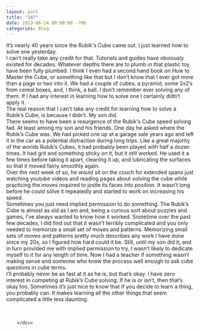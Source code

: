```yaml
---
layout: post
title: "347"
date: 2019-06-24 00:00:00 -700
categories: Blog
---
```


<div class="blog-content">
				<div class="paragraph"><span><span>It&rsquo;s nearly 40 years since the Rubik's Cube came out. I just learned how to solve one yesterday.</span></span><br><span></span><span><span>I can&rsquo;t really take any credit for that. Tutorials and guides have obviously existed for decades. Whatever depths there are to plumb in that plastic toy have been fully plumbed. I think I even had a second hand book on How to Master the Cube, or something like that but I don&rsquo;t know that I ever got more than a page or two into it. We had a couple of cubes, a pyramid, some 2x2&rsquo;s from cereal boxes, and, I think, a ball. I don&rsquo;t remember ever solving any of them. If I had any interest in learning how to solve one I certainly didn&rsquo;t apply it.</span></span><br><span></span><span><span>The real reason that I can&rsquo;t take any credit for learning how to solve a Rubik&rsquo;s Cube, is because I didn&rsquo;t. My son did.&nbsp;</span></span><br><span></span><span><span>There seems to have been a resurgence of the Rubik's Cube speed solving fad. At least among my son and his friends. One day he asked where the Rubik&rsquo;s Cube was. We had picked one up at a garage sale years ago and left it in the car as a potential distraction during long trips. Like a great majority of the worlds Rubik&rsquo;s Cubes, it had probably been played with half a dozen times. It had grit and something sticky on it, but it still worked. He used it a few times before taking it apart, cleaning it up, and lubricating the surfaces so that it moved fairly smoothly again.</span></span><br><span></span><span><span>Over the next week of so, he would sit on the couch for extended spans just watching youtube videos and reading pages about solving the cube while practicing the moves required to jostle its faces into position. It wasn&rsquo;t long before he could solve it repeatedly and started to work on increasing his speed.&nbsp;</span></span><br><span></span><span><span>Sometimes you just need implied permission to do something. The Rubik&rsquo;s Cube is almost as old as I am and, being a curious sort about puzzles and games, I&rsquo;ve always wanted to know how it worked. Sometime over the past few decades, I did find out that it wasn&rsquo;t terribly complicated and you only needed to memorize a small set of moves and patterns. Memorizing small sets of moves and patterns pretty much describes any work I have done since my 20s, so I figured how hard could it be. Still, until my son did it, and in turn provided me with implied permission to try, I wasn&rsquo;t likely to dedicate myself to it for any length of time. Now I had a teacher if something wasn&rsquo;t making sense and someone who knew the process well enough to ask cube questions in cube terms.&nbsp;</span></span><br><span></span><span><span>I&rsquo;ll probably never be as fast at it as he is, but that&rsquo;s okay. I have zero interest in competing at Rubik&rsquo;s Cube solving. If he is or isn&rsquo;t, then that&rsquo;s okay too. Sometimes it&rsquo;s just nice to know that if you decide to learn a thing, you probably can. It makes learning all the other things that seem complicated a little less daunting.&nbsp;</span></span><br><span></span><br>&#8203;</div>

		</div>
        